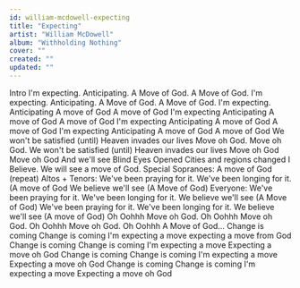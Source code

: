 ```yaml
---
id: william-mcdowell-expecting
title: "Expecting"
artist: "William McDowell"
album: "Withholding Nothing"
cover: ""
created: ""
updated: ""
---
```


Intro
I'm expecting.
Anticipating.
A Move of God.
A Move of God.
I'm expecting.
Anticipating.
A Move of God.
A Move of God.
I'm expecting.
Anticipating
A move of God
A move of God
I'm expecting
Anticipating
A move of God
A move of God
I'm expecting
Anticipating
A move of God
A move of God
I'm expecting
Anticipating
A move of God
A move of God
We won't be satisfied (until)
Heaven invades our lives
Move oh God.
Move oh God.
We won't be satisfied (until)
Heaven invades our lives
Move oh God
Move oh God
And we'll see
Blind Eyes Opened
Cities and regions changed
I Believe.
We will see a move of God.
Special
Sopranoes: A move of God (repeat)
Altos + Tenors: We've been praying for it. We've been longing for it. (A move of God
We believe we'll see (A Move of God)
Everyone: We've been praying for it. We've been longing for it.
We believe we'll see (A Move of God)
We've been praying for it.
We've been longing for it.
We believe we'll see (A move of God)
Oh Oohhh
Move oh God. Oh Oohhh
Move oh God. Oh Oohhh
Move oh God. Oh Oohhh
A Move of God...
Change is coming
Change is coming
I'm expecting a move
expecting a move from God
Change is coming
Change is coming
I'm expecting a move
Expecting a move oh God
Change is coming
Change is coming
I'm expecting a move
Expecting a move oh God
Change is coming
Change is coming
I'm expecting a move
Expecting a move oh God